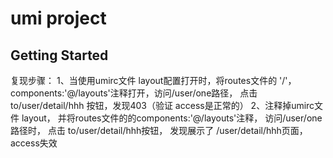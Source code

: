 # umi project

## Getting Started

复现步骤： 
1、当使用umirc文件 layout配置打开时，将routes文件的 '/'，components:'@/layouts'注释打开，访问/user/one路径， 点击to/user/detail/hhh 按钮，发现403（验证 access是正常的）
2、注释掉umirc文件 layout， 并将routes文件的的components:'@/layouts'注释， 访问/user/one路径时， 点击 to/user/detail/hhh按钮， 发现展示了 /user/detail/hhh页面， access失效